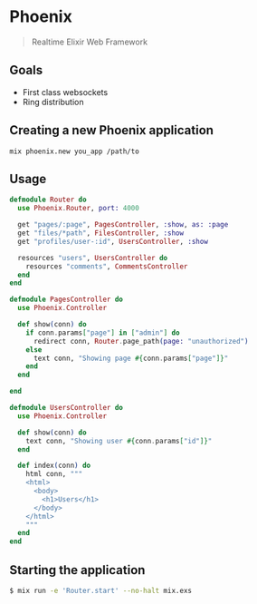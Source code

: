 # Phoenix
> Realtime Elixir Web Framework

## Goals
- First class websockets
- Ring distribution

## Creating a new Phoenix application

```console
mix phoenix.new you_app /path/to
```

## Usage

```elixir
defmodule Router do
  use Phoenix.Router, port: 4000

  get "pages/:page", PagesController, :show, as: :page
  get "files/*path", FilesController, :show
  get "profiles/user-:id", UsersController, :show

  resources "users", UsersController do
    resources "comments", CommentsController
  end
end

defmodule PagesController do
  use Phoenix.Controller

  def show(conn) do
    if conn.params["page"] in ["admin"] do
      redirect conn, Router.page_path(page: "unauthorized")
    else
      text conn, "Showing page #{conn.params["page"]}"
    end
  end

end

defmodule UsersController do
  use Phoenix.Controller

  def show(conn) do
    text conn, "Showing user #{conn.params["id"]}"
  end

  def index(conn) do
    html conn, """
    <html>
      <body>
        <h1>Users</h1>
      </body>
    </html>
    """
  end
end
```

## Starting the application

```bash
$ mix run -e 'Router.start' --no-halt mix.exs
```


